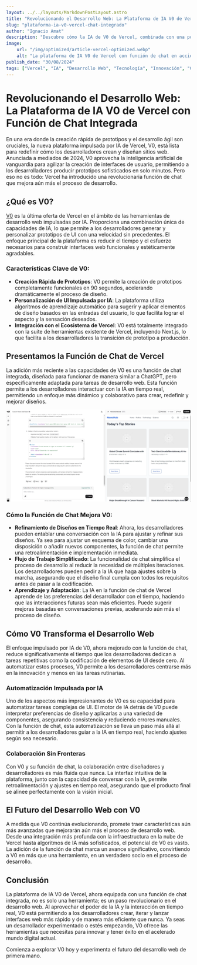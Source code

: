 ```yaml
---
layout: ../../layouts/MarkdownPostLayout.astro
title: "Revolucionando el Desarrollo Web: La Plataforma de IA V0 de Vercel con Función de Chat Integrada"
slug: "plataforma-ia-v0-vercel-chat-integrado"
author: "Ignacio Amat"
description: "Descubre cómo la IA de V0 de Vercel, combinada con una potente función de chat, está transformando el desarrollo web al permitir la creación rápida de prototipos, automatizar tareas complejas de UI y permitir la colaboración y mejora de diseños en tiempo real."
image:
    url: "/img/optimized/article-vercel-optimized.webp"
    alt: "La plataforma de IA V0 de Vercel con función de chat en acción"
publish_date: "30/08/2024"
tags: ["Vercel", "IA", "Desarrollo Web", "Tecnología", "Innovación", "ChatGPT", "V0"]
---
```


# Revolucionando el Desarrollo Web: La Plataforma de IA V0 de Vercel con Función de Chat Integrada

En una era donde la creación rápida de prototipos y el desarrollo ágil son cruciales, la nueva plataforma impulsada por IA de Vercel, V0, está lista para redefinir cómo los desarrolladores crean y diseñan sitios web. Anunciada a mediados de 2024, V0 aprovecha la inteligencia artificial de vanguardia para agilizar la creación de interfaces de usuario, permitiendo a los desarrolladores producir prototipos sofisticados en solo minutos. Pero eso no es todo: Vercel ha introducido una revolucionaria función de chat que mejora aún más el proceso de desarrollo.

## ¿Qué es V0?

[V0](https://v0.dev/) es la última oferta de Vercel en el ámbito de las herramientas de desarrollo web impulsadas por IA. Proporciona una combinación única de capacidades de IA, lo que permite a los desarrolladores generar y personalizar prototipos de UI con una velocidad sin precedentes. El enfoque principal de la plataforma es reducir el tiempo y el esfuerzo necesarios para construir interfaces web funcionales y estéticamente agradables.

### Características Clave de V0:
- **Creación Rápida de Prototipos**: V0 permite la creación de prototipos completamente funcionales en 90 segundos, acelerando dramáticamente el proceso de diseño.
- **Personalización de UI Impulsada por IA**: La plataforma utiliza algoritmos de aprendizaje automático para sugerir y aplicar elementos de diseño basados en las entradas del usuario, lo que facilita lograr el aspecto y la sensación deseados.
- **Integración con el Ecosistema de Vercel**: V0 está totalmente integrado con la suite de herramientas existente de Vercel, incluyendo Next.js, lo que facilita a los desarrolladores la transición de prototipo a producción.

## Presentamos la Función de Chat de Vercel

La adición más reciente a las capacidades de V0 es una función de chat integrada, diseñada para funcionar de manera similar a ChatGPT, pero específicamente adaptada para tareas de desarrollo web. Esta función permite a los desarrolladores interactuar con la IA en tiempo real, permitiendo un enfoque más dinámico y colaborativo para crear, redefinir y mejorar diseños.

[![Chat V0](/public/img/optimized/v0-chat-feature.webp)](https://v0.dev/chat)


### Cómo la Función de Chat Mejora V0:
- **Refinamiento de Diseños en Tiempo Real**: Ahora, los desarrolladores pueden entablar una conversación con la IA para ajustar y refinar sus diseños. Ya sea para ajustar un esquema de color, cambiar una disposición o añadir nuevos componentes, la función de chat permite una retroalimentación e implementación inmediata.
- **Flujo de Trabajo Simplificado**: La funcionalidad de chat simplifica el proceso de desarrollo al reducir la necesidad de múltiples iteraciones. Los desarrolladores pueden pedir a la IA que haga ajustes sobre la marcha, asegurando que el diseño final cumpla con todos los requisitos antes de pasar a la codificación.
- **Aprendizaje y Adaptación**: La IA en la función de chat de Vercel aprende de las preferencias del desarrollador con el tiempo, haciendo que las interacciones futuras sean más eficientes. Puede sugerir mejoras basadas en conversaciones previas, acelerando aún más el proceso de diseño.

## Cómo V0 Transforma el Desarrollo Web

El enfoque impulsado por IA de V0, ahora mejorado con la función de chat, reduce significativamente el tiempo que los desarrolladores dedican a tareas repetitivas como la codificación de elementos de UI desde cero. Al automatizar estos procesos, V0 permite a los desarrolladores centrarse más en la innovación y menos en las tareas rutinarias.

### Automatización Impulsada por IA

Uno de los aspectos más impresionantes de V0 es su capacidad para automatizar tareas complejas de UI. El motor de IA detrás de V0 puede interpretar preferencias de diseño y aplicarlas a una variedad de componentes, asegurando consistencia y reduciendo errores manuales. Con la función de chat, esta automatización se lleva un paso más allá al permitir a los desarrolladores guiar a la IA en tiempo real, haciendo ajustes según sea necesario.

### Colaboración Sin Fronteras

Con V0 y su función de chat, la colaboración entre diseñadores y desarrolladores es más fluida que nunca. La interfaz intuitiva de la plataforma, junto con la capacidad de conversar con la IA, permite retroalimentación y ajustes en tiempo real, asegurando que el producto final se alinee perfectamente con la visión inicial.

## El Futuro del Desarrollo Web con V0

A medida que V0 continúa evolucionando, promete traer características aún más avanzadas que mejorarán aún más el proceso de desarrollo web. Desde una integración más profunda con la infraestructura en la nube de Vercel hasta algoritmos de IA más sofisticados, el potencial de V0 es vasto. La adición de la función de chat marca un avance significativo, convirtiendo a V0 en más que una herramienta, en un verdadero socio en el proceso de desarrollo.

## Conclusión

La plataforma de IA V0 de Vercel, ahora equipada con una función de chat integrada, no es solo una herramienta; es un paso revolucionario en el desarrollo web. Al aprovechar el poder de la IA y la interacción en tiempo real, V0 está permitiendo a los desarrolladores crear, iterar y lanzar interfaces web más rápido y de manera más eficiente que nunca. Ya seas un desarrollador experimentado o estés empezando, V0 ofrece las herramientas que necesitas para innovar y tener éxito en el acelerado mundo digital actual.

Comienza a explorar V0 hoy y experimenta el futuro del desarrollo web de primera mano.

<style>
    article p + h2 {
    font-size: 1.5em;
    font-weight: bold;
    margin-top: 1.5em;
  }

  article h2 + h1 {
    font-size: 2em;
    font-weight: bold;
    margin-top: 1.5em;
  }

    article {
        text-wrap: pretty;
    }

    article img {
        max-width: 100%;
        margin: 1.5em 0;
        border-radius: 10px;
    }
    
    article h3 {
    font-weight: bold;
      font-size: 1.5em;
      margin-top: 1.5em;
    }

article p {
    margin: 10px 0;
}

article ul, article ol {
    list-style-type: circle;
    margin: 10px 0 10px 20px;
}

article li h4 {
    /* add soft light font */
    font-weight: lighter;
    font-style: italic;
}

article blockquote {
    border-left: 4px solid #ddd;
    padding-left: 15px;
    color: #666;
    margin: 20px 0;
    font-style: italic;
}

article p a {
      cursor: pointer;
  display: inline-flex;
  align-items: center;
  padding: 0.5rem 1rem; /* py-2 px-4 */
  font-size: 0.875rem; /* text-sm */
  font-weight: 500; /* font-medium */
  color: #1f2937; /* text-gray-900 */
  background-color: #ffffff; /* bg-white */
  border: 1px solid #e5e7eb; /* border border-gray-200 */
  border-radius: 0.5rem; /* rounded-lg */
  transition: all 0.2s ease-in-out; /* transition */
}

article p a:hover {
    background-color: #f3f4f6; /* hover:bg-gray-100 */
  color: rgba(234, 179, 8, 0.9); /* hover:text-yellow-500/90 */
}

article p a:focus {
    z-index: 10; /* focus:z-10 */
  outline: none; /* focus:outline-none */
  border-color: #e5e7eb; /* focus:ring-gray-200 */
  box-shadow: 0 0 0 2px #e5e7eb; /* focus:ring-2 */
  color: rgba(234, 179, 8, 0.9); /* focus:text-yellow-500/90 */
}

article code {
    background-color: #f5f5f5;
    padding: 2px 4px;
    border-radius: 4px;
    font-family: 'Courier New', Courier, monospace;
}

article pre {
    background-color: #f5f5f5;
    padding: 10px;
    border-radius: 4px;
    overflow-x auto;
}

@media (min-width: 601px) and (max-width: 1024px) {
    article {
        padding: 40px;
    }

    article img {
        max-width: 100%;
    }
}

@media (max-width: 600px) { 
    article {
      padding: 30px;
    }

    article img {
        max-width: 100%;
    }

 }
</style>
